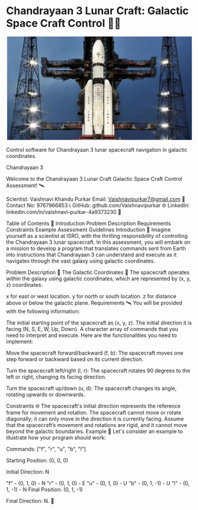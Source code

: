 # Chandrayaan 3 Lunar Craft: Galactic Space Craft Control 🚀🌌
![Chandrayaan 3](https://github.com/Vaishnavipurkar/Chandrayaan-3-Spacecraft-Control/blob/master/ch3.JPG)
              
Control software for Chandrayaan 3 lunar spacecraft navigation in galactic coordinates.

Chandrayaan 3

Welcome to the Chandrayaan 3 Lunar Craft Galactic Space Craft Control Assessment! 🛰️

Scientist: Vaishnavi Khandu Purkar
Email: Vaishnavipurkar7@gmail.com 📧
Contact No: 9767966853 📞
GitHub: github.com/Vaishnavipurkar 🌐
LinkedIn: linkedin.com/in/vaishnavi-purkar-4a9373230 📲

Table of Contents 📜
Introduction
Problem Description
Requirements
Constraints
Example
Assessment Guidelines
Introduction 🚀
Imagine yourself as a scientist at ISRO, with the thrilling responsibility of controlling the Chandrayaan 3 lunar spacecraft. In this assessment, you will embark on a mission to develop a program that translates commands sent from Earth into instructions that Chandrayaan 3 can understand and execute as it navigates through the vast galaxy using galactic coordinates.

Problem Description 🌌
The Galactic Coordinates 🌠
The spacecraft operates within the galaxy using galactic coordinates, which are represented by (x, y, z) coordinates:

x for east or west location.
y for north or south location.
z for distance above or below the galactic plane.
Requirements 🛰️
You will be provided with the following information:

The initial starting point of the spacecraft as (x, y, z).
The initial direction it is facing (N, S, E, W, Up, Down).
A character array of commands that you need to interpret and execute.
Here are the functionalities you need to implement:

Move the spacecraft forward/backward (f, b): The spacecraft moves one step forward or backward based on its current direction.

Turn the spacecraft left/right (l, r): The spacecraft rotates 90 degrees to the left or right, changing its facing direction.

Turn the spacecraft up/down (u, d): The spacecraft changes its angle, rotating upwards or downwards.

Constraints 🌐
The spacecraft's initial direction represents the reference frame for movement and rotation.
The spacecraft cannot move or rotate diagonally; it can only move in the direction it is currently facing.
Assume that the spacecraft’s movement and rotations are rigid, and it cannot move beyond the galactic boundaries.
Example 🚀
Let's consider an example to illustrate how your program should work:

Commands: ["f", "r", "u", "b", "l"]

Starting Position: (0, 0, 0)

Initial Direction: N

"f" - (0, 1, 0) - N
"r" - (0, 1, 0) - E
"u" - (0, 1, 0) - U
"b" - (0, 1, -1) - U
"l" - (0, 1, -1) - N
Final Position: (0, 1, -1)

Final Direction: N.   🌟
